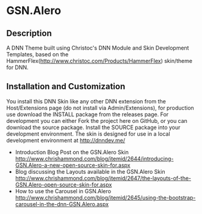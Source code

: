 GSN.Alero
==========

Description
-----------
A DNN Theme built using Christoc's DNN Module and Skin Development Templates, based on the HammerFlex(http://www.christoc.com/Products/HammerFlex) skin/theme for DNN.

Installation and Customization
------------------------------
You install this DNN Skin like any other DNN extension from the Host/Extensions page (do not install via Admin/Extensions), for production use download the INSTALL package from the releases page. For development you can either Fork the project here on GitHub, or you can download the source package. Install the SOURCE package into your development environment. The skin is designed for use in a local development environment at http://dnndev.me/ 

* Introduction Blog Post on the GSN.Alero Skin http://www.chrishammond.com/blog/itemid/2644/introducing-GSN.Alero-a-new-open-source-skin-for.aspx
* Blog discussing the Layouts available in the GSN.Alero Skin http://www.chrishammond.com/blog/itemid/2647/the-layouts-of-the-GSN.Alero-open-source-skin-for.aspx
* How to use the Carousel in GSN.Alero http://www.chrishammond.com/blog/itemid/2645/using-the-bootstrap-carousel-in-the-dnn-GSN.Alero.aspx

